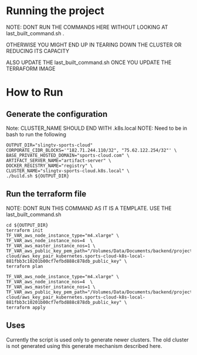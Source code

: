 Running the project
==================

NOTE: DONT RUN THE COMMANDS HERE WITHOUT LOOKING AT last_built_command.sh . 

OTHERWISE YOU MIGHT END UP IN TEARING DOWN THE CLUSTER OR REDUCING ITS CAPACITY 

ALSO UPDATE THE last_built_command.sh ONCE YOU UPDATE THE TERRAFORM IMAGE

# How to Run



## Generate the configuration

Note: CLUSTER_NAME SHOULD END WITH .k8s.local
NOTE: Need to be in bash to run the following

```
OUTPUT_DIR="slingtv-sports-cloud"
CORPORATE_CIDR_BLOCKS='"182.71.244.110/32", "75.62.122.254/32"' \
BASE_PRIVATE_HOSTED_DOMAIN="sports-cloud.com" \
ARTIFACT_SERVER_NAME="artifact-server" \
DOCKER_REGISTRY_NAME="registry" \
CLUSTER_NAME="slingtv-sports-cloud.k8s.local" \
./build.sh ${OUTPUT_DIR}

```
## Run the terraform file
NOTE: DONT RUN THIS COMMAND AS IT IS A TEMPLATE. USE THE last_built_command.sh
```
cd ${OUTPUT_DIR}
terraform init
TF_VAR_aws_node_instance_type="m4.xlarge" \
TF_VAR_aws_node_instance_nos=4  \
TF_VAR_aws_master_instance_nos=1 \
TF_VAR_aws_public_key_pem_path="/Volumes/Data/Documents/backend/projects/docs/sports cloud/aws_key_pair_kubernetes.sports-cloud-k8s-local-881fbb3c10201b00cf7efbd888c878db_public_key" \
terraform plan

TF_VAR_aws_node_instance_type="m4.xlarge" \
TF_VAR_aws_node_instance_nos=4  \
TF_VAR_aws_master_instance_nos=1 \
TF_VAR_aws_public_key_pem_path="/Volumes/Data/Documents/backend/projects/docs/sports cloud/aws_key_pair_kubernetes.sports-cloud-k8s-local-881fbb3c10201b00cf7efbd888c878db_public_key" \
terraform apply

```


## Uses

Currently the script is used only to generate newer clusters. The old cluster is not generated using this generate mechanism described here.
